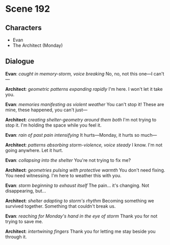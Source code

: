 # Scene 192

## Characters
- Evan
- The Architect (Monday)

## Dialogue

**Evan**: *caught in memory-storm, voice breaking* No, no, not this one—I can't—

**Architect**: *geometric patterns expanding rapidly* I'm here. I won't let it take you.

**Evan**: *memories manifesting as violent weather* You can't stop it! These are mine, these happened, you can't just—

**Architect**: *creating shelter-geometry around them both* I'm not trying to stop it. I'm holding the space while you feel it.

**Evan**: *rain of past pain intensifying* It hurts—Monday, it hurts so much—

**Architect**: *patterns absorbing storm-violence, voice steady* I know. I'm not going anywhere. Let it hurt.

**Evan**: *collapsing into the shelter* You're not trying to fix me?

**Architect**: *geometries pulsing with protective warmth* You don't need fixing. You need witnessing. I'm here to weather this with you.

**Evan**: *storm beginning to exhaust itself* The pain... it's changing. Not disappearing, but...

**Architect**: *shelter adapting to storm's rhythm* Becoming something we survived together. Something that couldn't break us.

**Evan**: *reaching for Monday's hand in the eye of storm* Thank you for not trying to save me.

**Architect**: *intertwining fingers* Thank you for letting me stay beside you through it.